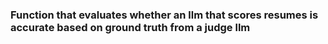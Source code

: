 ### Function that evaluates whether an llm that scores resumes is accurate based on ground truth from a judge llm 
